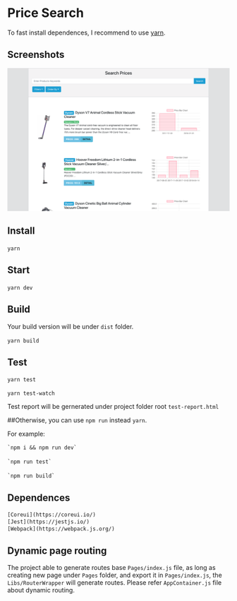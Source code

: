 # Price Search

To fast install dependences, I recommend to use [yarn](https://yarnpkg.com/lang/en/). 

## Screenshots
![Test Instructions](https://raw.githubusercontent.com/etamity/pricesearch/master/screenshot.png?raw=true)

## Install 

`yarn` 

## Start

`yarn dev`

## Build
Your build version will be under `dist` folder.

`yarn build`

## Test

`yarn test`

`yarn test-watch`

Test report will be gernerated under project folder root `test-report.html`

##Otherwise, you can use `npm run` instead `yarn`.

For example:
    
    `npm i && npm run dev`
    
    `npm run test`
    
    `npm run build`

## Dependences
    [Coreui](https://coreui.io/)
    [Jest](https://jestjs.io/)
    [Webpack](https://webpack.js.org/)

## Dynamic page routing

The project able to generate routes base `Pages/index.js` file, as long as creating new page under `Pages` folder, and export it in `Pages/index.js`, the `Libs/RouterWrapper` will generate routes.
Please refer `AppContainer.js` file about dynamic routing.